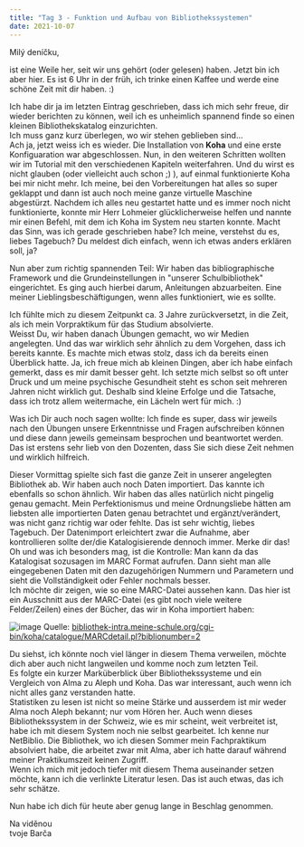 ```yaml
---
title: "Tag 3 - Funktion und Aufbau von Bibliothekssystemen"
date: 2021-10-07
---
```


Milý deníčku,

ist eine Weile her, seit wir uns gehört (oder gelesen) haben. Jetzt bin ich aber hier. Es ist 6 Uhr in der früh, ich trinke einen Kaffee und werde eine schöne Zeit mit dir haben. :)

Ich habe dir ja im letzten Eintrag geschrieben, dass ich mich sehr freue, dir wieder berichten zu können, weil ich es unheimlich spannend finde so einen kleinen
Bibliothekskatalog einzurichten. <br>
Ich muss ganz kurz überlegen, wo wir stehen geblieben sind... <br>
Ach ja, jetzt weiss ich es wieder. Die Installation von **Koha** und eine erste Konfiguaration war abgeschlossen. Nun, in den weiteren Schritten wollten wir im Tutorial mit
den verschiedenen Kapiteln weiterfahren. Und du wirst es nicht glauben (oder vielleicht auch schon ;) ), auf einmal funktionierte Koha bei mir nicht mehr. Ich meine, bei
den Vorbereitungen hat alles so super geklappt und dann ist auch noch meine ganze virtuelle Maschine abgestürzt. Nachdem ich alles neu gestartet hatte und es immer noch nicht
funktionierte, konnte mir Herr Lohmeier glücklicherweise helfen und nannte mir einen Befehl, mit dem ich Koha im System neu starten konnte.
Macht das Sinn, was ich gerade geschrieben habe? Ich meine, verstehst du es, liebes Tagebuch? Du meldest dich einfach, wenn ich etwas anders erklären soll, ja?

Nun aber zum richtig spannenden Teil: Wir haben das bibliographische Framework und die Grundeinstellungen in "unserer Schulbibliothek" eingerichtet. Es ging auch hierbei darum,
Anleitungen abzuarbeiten. Eine meiner Lieblingsbeschäftigungen, wenn alles funktioniert, wie es sollte. 

Ich fühlte mich zu diesem Zeitpunkt ca. 3 Jahre zurückversetzt, in die Zeit, als ich mein Vorpraktikum für das Studium absolvierte. <br>
Weisst Du, wir haben danach Übungen gemacht, wo wir Medien angelegten. Und das war wirklich sehr ähnlich zu dem Vorgehen, dass ich bereits kannte. Es machte mich etwas
stolz, dass ich da bereits einen Überblick hatte. Ja, ich freue mich ab kleinen Dingen, aber ich habe einfach gemerkt, dass es mir damit besser geht. Ich setzte mich selbst
so oft unter Druck und um meine psychische Gesundheit steht es schon seit mehreren Jahren nicht wirklich gut. Deshalb sind kleine Erfolge und die Tatsache, dass ich trotz allem
weitermache, ein Lächeln wert für mich. :)

Was ich Dir auch noch sagen wollte: Ich finde es super, dass wir jeweils nach den Übungen unsere Erkenntnisse und Fragen aufschreiben können und diese dann jeweils gemeinsam
besprochen und beantwortet werden. Das ist erstens sehr lieb von den Dozenten, dass Sie sich diese Zeit nehmen und wirklich hilfreich.

Dieser Vormittag spielte sich fast die ganze Zeit in unserer angelegten Bibliothek ab. Wir haben auch noch Daten importiert. Das kannte ich ebenfalls so schon ähnlich.
Wir haben das alles natürlich nicht pingelig genau gemacht. Mein Perfektionismus und meine Ordnungsliebe hätten am liebsten alle importierten Daten genau betrachtet und ergänzt/verändert, was nicht ganz richtig war oder fehlte. Das ist sehr wichtig, liebes Tagebuch. Der Datenimport erleichtert zwar die Aufnahme, aber kontrollieren
sollte der/die Katalogisierende dennoch immer. Merke dir das! <br>
Oh und was ich besonders mag, ist die Kontrolle: Man kann da das Katalogisat sozusagen im MARC Format aufrufen. Dann sieht man alle eingegebenen Daten mit den dazugehörigen
Nummern und Parametern und sieht die Vollständigkeit oder Fehler nochmals besser. <br>
Ich möchte dir zeigen, wie so eine MARC-Datei aussehen kann. Das hier ist ein Ausschnitt aus der MARC-Datei (es gibt noch viele weitere Felder/Zeilen) eines der Bücher, das wir in Koha importiert haben:

![image](https://user-images.githubusercontent.com/90834630/151718376-c0738a62-c755-4978-bb8f-8d42f1fc059c.png)
Quelle: [bibliothek-intra.meine-schule.org/cgi-bin/koha/catalogue/MARCdetail.pl?biblionumber=2](bibliothek-intra.meine-schule.org/cgi-bin/koha/catalogue/MARCdetail.pl?biblionumber=2)

Du siehst, ich könnte noch viel länger in diesem Thema verweilen, möchte dich aber auch nicht langweilen und komme noch zum letzten Teil. <br>
Es folgte ein kurzer Marküberblick über Bibliothekssysteme und ein Vergleich von Alma zu Aleph und Koha. Das war interessant, auch wenn ich nicht alles ganz verstanden hatte. <br>
Statistiken zu lesen ist nicht so meine Stärke und ausserdem ist mir weder Alma noch Aleph bekannt; nur vom Hören her. Auch wenn dieses Bibliothekssystem in der Schweiz,
wie es mir scheint, weit verbreitet ist, habe ich mit diesem System noch nie selbst gearbeitet. Ich kenne nur NetBiblio. Die Bibliothek, wo ich diesen Sommer mein Fachpraktikum
absolviert habe, die arbeitet zwar mit Alma, aber ich hatte darauf während meiner Praktikumszeit keinen Zugriff. <br>
Wenn ich mich mit jedoch tiefer mit diesem Thema auseinander setzen möchte, kann ich die verlinkte Literatur lesen. Das ist auch etwas, das ich sehr schätze.

Nun habe ich dich für heute aber genug lange in Beschlag genommen.

Na viděnou <br>
tvoje Barča

